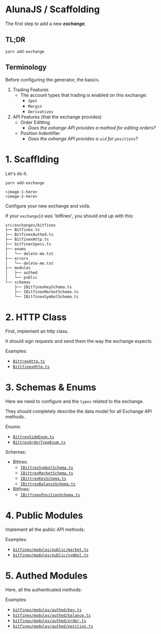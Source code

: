 # AlunaJS / Scaffolding

The first step to add a new **_exchange_**.

## TL;DR

```
yarn add-exchange
```

## Terminology

Before configuring the generator, the basics.

 1. Trading Features
    - The account types that trading is enabled on this exchange:
      - `Spot`
      - `Margin`
      - `Derivatives`
 1. API Features (that the exchange provides)
    - Order Editting
      - _Does the exhange API provides a method for editing orders?_
    - Position Indentifier
      - _Does the exhange API provides a `uid` for `positions`?_

# 1. Scafflding

Let's do it.

```
yarn add-exchange
```

`<image-1-here>`<br/>
`<image-2-here>`

Configure your new exchange and voilà.

If your `exchangeId` was 'bitfinex', you should end up with this:

```bash
src/exchanges/bitfinex
├── Bitfinex.ts
├── BitfinexAuthed.ts
├── BitfinexHttp.ts
├── bitfinexSpecs.ts
├── enums
│   └── delete-me.txt
├── errors
│   └── delete-me.txt
├── modules
│   ├── authed
│   └── public
└── schemas
    ├── IBitfinexKeySchema.ts
    ├── IBitfinexMarketSchema.ts
    └── IBitfinexSymbolSchema.ts
```

# 2. HTTP Class

First, implement an http class.

It should sign requests and send them the way the exchange expects.

Examples:
 - [`BittrexHttp.ts`](http://github.com/alunacrypto/alunajs)
 - [`BittfinexHttp.ts`](http://github.com/alunacrypto/alunajs)


# 3. Schemas & Enums

Here we need to configure and the `types` related to the exchange.

They should completely describe the data model for all Exchange API methods.

Enums:
- [`BittrexSideEnum.ts`](http://github.com/alunacrypto/alunajs)
- [`BittrexOrderTypeEnum.ts`](http://github.com/alunacrypto/alunajs)

Schemas:
 - Bittrex:
   - [`IBittrexSymbolSchema.ts`](http://github.com/alunacrypto/alunajs)
   - [`IBittrexMarketSchema.ts`](http://github.com/alunacrypto/alunajs)
   - [`IBittrexKeySchema.ts`](http://github.com/alunacrypto/alunajs)
   - [`IBittrexBalanceSchema.ts`](http://github.com/alunacrypto/alunajs)
- Bitfinex:
   - [`IBitfinexPositionSchema.ts`](http://github.com/alunacrypto/alunajs)


# 4. Public Modules

Implement all the public API methods:

Examples:

 - [`bitfinex/modules/public/market.ts`](http://github.com/alunacrypto/alunajs)
 - [`bitfinex/modules/public/symbol.ts`](http://github.com/alunacrypto/alunajs)


# 5. Authed Modules

Here, all the authenticated methods:

Examples:

 - [`bitfinex/modules/authed/key.ts`](http://github.com/alunacrypto/alunajs)
 - [`bitfinex/modules/authed/balance.ts`](http://github.com/alunacrypto/alunajs)
 - [`bitfinex/modules/authed/order.ts`](http://github.com/alunacrypto/alunajs)
 - [`bitfinex/modules/authed/position.ts`](http://github.com/alunacrypto/alunajs)
